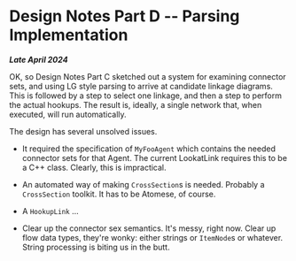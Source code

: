Design Notes Part D -- Parsing Implementation
=============================================
***Late April 2024***

OK, so Design Notes Part C sketched out a system for examining connector
sets, and using LG style parsing to arrive at candidate linkage
diagrams. This is followed by a step to select one linkage, and then a
step to perform the actual hookups. The result is, ideally, a single
network that, when executed, will run automatically.

The design has several unsolved issues.
* It required the specification of `MyFooAgent` which contains the
  needed connector sets for that Agent. The current LookatLink requires
  this to be a C++ class. Clearly, this is impractical.

* An automated way of making `CrossSection`s is needed. Probably a
  `CrossSection` toolkit. It has to be Atomese, of course.

* A `HookupLink` ...

* Clear up the connector sex semantics. It's messy, right now.
  Clear up flow data types, they're wonky: either strings or `ItemNode`s
  or whatever. String processing is biting us in the butt.
